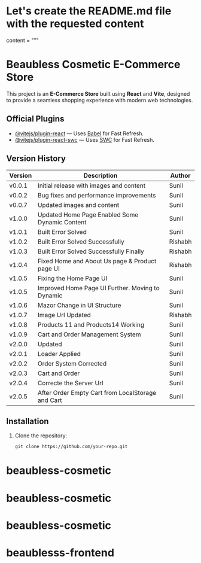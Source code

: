# Let's create the README.md file with the requested content

content = """

# Beaubless Cosmetic E-Commerce Store

This project is an **E-Commerce Store** built using **React** and **Vite**, designed to provide a seamless shopping experience with modern web technologies.

## Official Plugins

- [@vitejs/plugin-react](https://github.com/vitejs/vite-plugin-react) — Uses [Babel](https://babeljs.io/) for Fast Refresh.
- [@vitejs/plugin-react-swc](https://github.com/vitejs/vite-plugin-react-swc) — Uses [SWC](https://swc.rs/) for Fast Refresh.

## Version History

| Version | Description                                       | Author  |
| ------- | ------------------------------------------------- | ------- |
| v0.0.1  | Initial release with images and content           | Sunil   |
| v0.0.2  | Bug fixes and performance improvements            | Sunil   |
| v0.0.7  | Updated images and content                        | Sunil   |
| v1.0.0  | Updated Home Page Enabled Some Dynamic Content    | Sunil   |
| v1.0.1  | Built Error Solved                                | Sunil   |
| v1.0.2  | Built Error Solved Successfully                   | Rishabh |
| v1.0.3  | Built Error Solved Successfully Finally           | Rishabh |
| v1.0.4  | Fixed Home and About Us page & Product page UI    | Rishabh |
| v1.0.5  | Fixing the Home Page UI                           | Sunil   |
| v1.0.5  | Improved Home Page UI Further. Moving to Dynamic  | Sunil   |
| v1.0.6  | Mazor Change in UI Structure                      | Sunil   |
| v1.0.7  | Image Url Updated                                 | Rishabh |
| v1.0.8  | Products 11 and Products14 Working                | Sunil   |
| v1.0.9  | Cart and Order Management System                  | Sunil   |
| v2.0.0  | Updated                                           | Sunil   |
| v2.0.1  | Loader Applied                                    | Sunil   |
| v2.0.2  | Order System Corrected                            | Sunil   |
| v2.0.3  | Cart and Order                                    | Sunil   |
| v2.0.4  | Correcte the Server Url                           | Sunil   |
| v2.0.5  | After Order Empty Cart from LocalStorage and Cart | Sunil   |

## Installation

1. Clone the repository:
   ```bash
   git clone https://github.com/your-repo.git
   ```

# beaubless-cosmetic

# beaubless-cosmetic

# beaubless-cosmetic

# beaublesss-frontend
